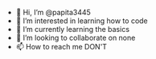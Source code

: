 - 👋 Hi, I’m @papita3445
- 👀 I’m interested in learning how to code
- 🌱 I’m currently learning the basics
- 💞️ I’m looking to collaborate on none
- 📫 How to reach me DON'T

<!---
papita3445/papita3445 is a ✨ special ✨ repository because its `README.md` (this file) appears on your GitHub profile.
You can click the Preview link to take a look at your changes.
--->
